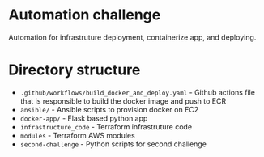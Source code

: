 # Automation challenge 

Automation for infrastruture deployment, containerize app, and deploying. 

# Directory structure 
- `.github/workflows/build_docker_and_deploy.yaml` - Github actions file that is responsible to build the docker image and push to ECR
- `ansible/` - Ansible scripts to provision docker on EC2
- `docker-app/` - Flask based python app 
- `infrastructure_code` - Terraform infrastruture code 
- `modules` - Terraform AWS modules 
- `second-challenge` - Python scripts for second challenge
